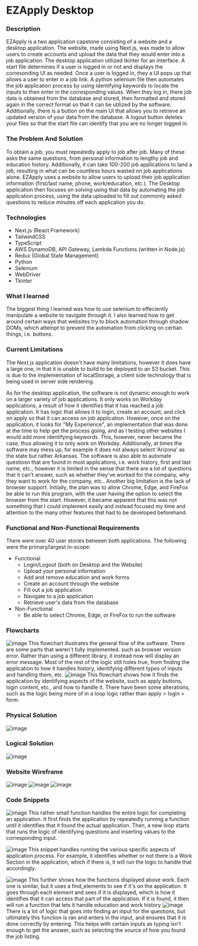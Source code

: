 # EZApply Desktop
### Description
EZApply is a two application capstone consisting of a website and a desktop application. The website, made using Next.js, was made to allow users to create accounts and upload the data that they would enter into a job application. The desktop application utilized tkinter for an interface. A start file determines if a user is logged in or not and displays the corresonding UI as needed. Once a user is logged in, they a UI pops up that allows a user to enter in a job link. A python selenium file then automates the job application process by using identifying keywords to locate the inputs to then enter in the corresponding values. When they log in, there job data is obtained from the database and stored, then formatted and stored again in the correct format so that it can be utilized by the software. Additionally, there is a button on the main UI that allows you to retrieve an updated version of your data from the database. A logout button deletes your files so that the start file can identify that you are no longer logged in.

### The Problem And Solution
To obtain a job, you must repeatedly apply to job after job. Many of these asks the same questions, from personal information to lengthy job and education history. Additionally, it can take 100-200 job applications to land a job, resulting in what can be countless hours wasted on job applications alone. EZApply uses a website to allow users to upload their job application information (first/last name, phone, work/education, etc.). The Desktop application then focuses on solving using that data by automating the job application process, using the data uploaded to fill out commonly asked questions to reduce minutes off each application you do.

### Technologies
* Next.js (React Framework)
* TailwindCSS
* TypeScript
* AWS DynamoDB, API Gateway, Lambda Functions (written in Node.js)
* Redux (Global State Management)
* Python
* Selenium
* WebDriver
* Tkinter
  
### What I learned
The biggest thing I learned was how to use selenium to effeciently manipulate a website to navigate through it. I also learned how to get around certain ways that websites try to block automation through shadow DOMs, which attempt to prevent the automation from clicking on certian things, i.e. buttons.

### Current Limitations
The Next.js application doesn't have many limitations, however it does have a large one, in that it is unable to build to be deployed to an S3 bucket. This is due to the implementation of localStorage, a client side technology that is being used in server side rendering.

As for the desktop application, the software is not dynamic enough to work on a larger variety of job applications. It only works on Workday applications, a result of how it identifies that it has reached a job application. It has logic that allows it to login, create an account, and click on apply so that it can access on job application. However, once on the application, it looks for "My Experience", an implementation that was done at the time to help get the process going, and as I testing other websites I would add more identifying keywords. This, however, never became the case, thus allowing it to only work on Workday. Additionally, at times the software may mess up, for example it does not always select 'Arizona' as the state but rather Arkansas. The software is also able to automate questiosn that are found in most applications, i.e. work history, first and last name, etc., however it is limited in the sense that there are a lot of questions that it can't answer, such as whether they've worked for the company, why they want to work for the company, etc.. Another big limitation is the lack of browser support. Initially, the plan was to allow Chrome, Edge, and FireFox be able to run this program, with the user having the option to select the browser from the start. However, it became apparent that this was not something that I could implement easily and instead focused my time and attention to the many other features that had to be developed beforehand.

### Functional and Non-Functional Requirements
There were over 40 user stories between both applications. The following were the primary/largest in-scope:
* Functional
  * Login/Logout (both on Desktop and the Website)
  * Upload your personal information
  * Add and remove education and work forms
  * Create an account through the website
  * Fill out a job application
  * Navigate to a job application
  * Retrieve user's data from the database
* Non-Functional
  * Be able to select Chrome, Edge, or FireFox to run the software
    
### Flowcharts
![image](https://github.com/JacobGordon43/EZApplyDesktop/assets/77366005/7d3d1b5f-2bc2-4e9d-b984-c986441903f3)
This flowchart illustrates the general flow of the software. There are some parts that weren't fully implemented. such as browser version error. Rather than using a different library, it instead now will display an error message. Most of the rest of the logic still holes true, from finding the application to how it handles history, identifying different types of inputs and handling them, etc.
![image](https://github.com/JacobGordon43/EZApplyDesktop/assets/77366005/d9037dbc-8836-4329-bd48-03c8c3d3925c)
This flowchart shows how it finds the application by identifying aspects of the website, such as apply buttons, login content, etc., and how to handle it. There have been some alterations, such as the logic being more of in a loop logic rather than apply > login > form.
### Physical Solution
![image](https://github.com/JacobGordon43/EZApplyDesktop/assets/77366005/2c8a63ea-04ed-49d9-9293-ea98b55f3bc9)

### Logical Solution
![image](https://github.com/JacobGordon43/EZApplyDesktop/assets/77366005/6bd8f793-ed74-4e89-a7ac-35176df71cdb)

### Website Wireframe
![image](https://github.com/JacobGordon43/EZApplyDesktop/assets/77366005/0dd2ea97-deb5-454f-bb9d-0268ab90b047)
![image](https://github.com/JacobGordon43/EZApplyDesktop/assets/77366005/3db424e3-6bab-42b5-a823-4331650c327f)
![image](https://github.com/JacobGordon43/EZApplyDesktop/assets/77366005/741f7a31-61a1-46aa-bced-522d49f0975a)

### Code Snippets
![image](https://github.com/JacobGordon43/EZApplyDesktop/assets/77366005/8b874e05-7d15-4739-9b1e-0ca449292077)
This rather small function handles the entire logic for completing an application. It first finds the application by repeatedly running a function until it identifies that it found the actual application. Then, a new loop starts that runs the logic of identifying questions and inserting values to the corresponding input.

![image](https://github.com/JacobGordon43/EZApplyDesktop/assets/77366005/f98b64fe-9816-484a-b352-c7ea5bced744)
This snippet handles running the various specific aspects of application process. For example, it identifies whether or not there is a Work Section in the application, which if there is, it will run the logic to handle that accordingly.

![image](https://github.com/JacobGordon43/EZApplyDesktop/assets/77366005/45f2ffb2-329c-4f96-97c7-31791e55228a)
This further shows how the functions displayed above work. Each one is similar, but it uses a find_elements to see if it's on the application. It goes through each element and sees if it is displayed, which is how it identifies that it can access that part of the application. If it is found, it then will run a function that lets it handle education and work history
![image](https://github.com/JacobGordon43/EZApplyDesktop/assets/77366005/bd8043de-2ab5-4f08-837a-b8af0d5118ad)
There is a lot of logic that goes into finding an input for the questions, but ultimately this function is ran and enters in the input, and ensures that it is done correctly by entering. This helps with certain inputs as typing isn't enough to get the answer, such as selecting the source of how you found the job listing.

